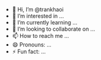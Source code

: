 - 👋 Hi, I’m @trankhaoi
- 👀 I’m interested in ...
- 🌱 I’m currently learning ...
- 💞️ I’m looking to collaborate on ...
- 📫 How to reach me ...
- 😄 Pronouns: ...
- ⚡ Fun fact: ...

<!---
trankhaoi/trankhaoi is a ✨ special ✨ repository because its `README.md` (this file) appears on your GitHub profile.
You can click the Preview link to take a look at your changes.
--->
